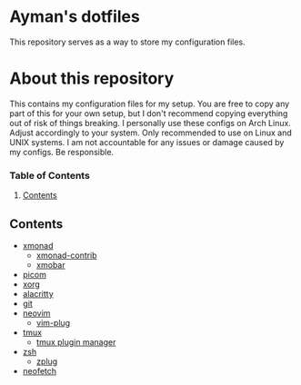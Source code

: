 # Ayman's dotfiles
This repository serves as a way to store my configuration files.

# About this repository
This contains my configuration files for my setup. You are free to copy any part of this for your own setup, but I don't recommend copying everything out of risk of things breaking. I personally use these configs on Arch Linux. Adjust accordingly to your system. Only recommended to use on Linux and UNIX systems. I am not accountable for any issues or damage caused by my configs. Be responsible.

### Table of Contents
1. [Contents](#contents)

## Contents
- [xmonad](https://github.com/xmonad/xmonad)
   - [xmonad-contrib](https://github.com/xmonad/xmonad-contrib)
   - [xmobar](https://github.com/jaor/xmobar)
- [picom](https://github.com/yshui/picom)
- [xorg](https://gitlab.freedesktop.org/xorg/xserver)
- [alacritty](https://github.com/alacritty/alacritty)
- [git](https://github.com/git/git)
- [neovim](https://github.com/neovim/neovim)
   - [vim-plug](https://github.com/junegunn/vim-plug)
- [tmux](https://github.com/tmux/tmux)
   - [tmux plugin manager](https://github.com/tmux-plugins/tpm)
- [zsh](https://github.com/zsh-users/zsh)
   - [zplug](https://github.com/zplug/zplug)
- [neofetch](https://github.com/dylanaraps/neofetch)

